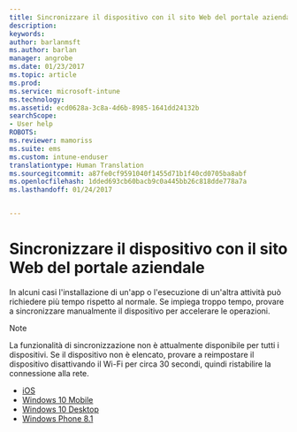 ```yaml
---
title: Sincronizzare il dispositivo con il sito Web del portale aziendale | Microsoft Docs
description: 
keywords: 
author: barlanmsft
ms.author: barlan
manager: angrobe
ms.date: 01/23/2017
ms.topic: article
ms.prod: 
ms.service: microsoft-intune
ms.technology: 
ms.assetid: ecd0628a-3c8a-4d6b-8985-1641dd24132b
searchScope:
- User help
ROBOTS: 
ms.reviewer: mamoriss
ms.suite: ems
ms.custom: intune-enduser
translationtype: Human Translation
ms.sourcegitcommit: a87fe0cf9591040f1455d71b1f40cd0705ba8abf
ms.openlocfilehash: 1dded693cb60bacb9c0a445bb26c818dde778a7a
ms.lasthandoff: 01/24/2017


---
```



# <a name="sync-your-device-with-the-company-portal-website"></a>Sincronizzare il dispositivo con il sito Web del portale aziendale

In alcuni casi l'installazione di un'app o l'esecuzione di un'altra attività può richiedere più tempo rispetto al normale. Se impiega troppo tempo, provare a sincronizzare manualmente il dispositivo per accelerare le operazioni.

> [!Note]
> La funzionalità di sincronizzazione non è attualmente disponibile per tutti i dispositivi. Se il dispositivo non è elencato, provare a reimpostare il dispositivo disattivando il Wi-Fi per circa 30 secondi, quindi ristabilire la connessione alla rete.

* [iOS](sync-your-device-manually-ios.md)
* [Windows 10 Mobile](sync-your-device-manually-windows.md#windows-10-mobile)
* [Windows 10 Desktop](sync-your-device-manually-windows.md#windows-10-desktop)
* [Windows Phone 8.1](sync-your-device-manually-windows.md#windows-phone-81)

